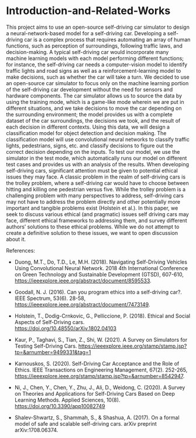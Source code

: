 # Introduction-and-Related-Works
This project aims to use an open-source self-driving car simulator to design a neural-network-based model for a self-driving car. Developing a self-driving car is a complex process that requires automating an array of human functions, such as perception of surroundings, following traffic laws, and decision-making. A typical self-driving car would incorporate many machine learning models with each model performing different functions; for instance, the self-driving car needs a computer-vision model to identify traffic lights and road signs as well as a reinforcement-learning model to make decisions, such as whether the car will take a turn. 
We decided to use an open-source car simulator to focus only on the machine learning portion of the self-driving car development without the need for sensors and hardware components. The car simulator allows us to source the data by using the training mode, which is a game-like mode wherein we are put in different situations, and we take decisions to move the car depending on the surrounding environment; the model provides us with a complete dataset of the car surroundings, the decisions we took, and the result of each decision in different contexts. Using this data, we will design a classification model for object detection and decision making. The classification model will use convolutional neural networks to classify traffic lights, pedestrians, signs, etc. and classify decisions to figure out the correct decision depending on the inputs. To test our model, we use the simulator in the test mode, which automatically runs our model on different test cases and provides us with an analysis of the results.
When developing self-driving cars, significant attention must be given to potential ethical issues they may face. A classic problem in the realm of self-driving cars is the trolley problem, where a self-driving car would have to choose between hitting and killing one pedestrian versus five. While the trolley problem is a challenging problem with many perspectives to address, self-driving cars may not have to address the problem directly and other potentially more important and tangible problems exist (Holstein et al.). In this paper, we seek to discuss various ethical (and pragmatic) issues self driving cars may face, different ethical frameworks to addressing them, and survey different authors’ solutions to these ethical problems. While we do not attempt to create a definitive solution to these issues, we want to open discussion about it. 

References: 

* Duong, M.T., Do, T.D., Le, M.H. (2018). Navigating Self-Driving Vehicles Using Convolutional Neural Network. 2018 4th International Conference on Green Technology and Sustainable Development (GTSD), 607-610, https://ieeexplore.ieee.org/abstract/document/8595533.

* Goodall, N. J. (2016). Can you program ethics into a self-driving car?. IEEE Spectrum, 53(6). 28-58, https://ieeexplore.ieee.org/abstract/document/7473149.

* Holstein, T., Dodig-Crnkovic, G., Pelliccione, P. (2018). Ethical and Social Aspects of Self-Driving cars. 	 
https://doi.org/10.48550/arXiv.1802.04103

* Kaur, P., Taghavi, S., Tian, Z., Shi, W. (2021). A Survey on Simulators for Testing Self-Driving Cars. https://ieeexplore.ieee.org/stamp/stamp.jsp?tp=&arnumber=9499331&tag=1

* Karnouskos, S. (2020). Self-Driving Car Acceptance and the Role of Ethics. IEEE Transactions on Engineering Management, 67(2). 252-265, https://ieeexplore.ieee.org/stamp/stamp.jsp?tp=&arnumber=8542947.

* Ni, J., Chen, Y., Chen, Y., Zhu, J., Ali, D., Weidong, C. (2020). A Survey on Theories and Applications for Self-Driving Cars Based on Deep Learning Methods. Applied Sciences, 10(8). https://doi.org/10.3390/app10082749

* Shalev-Shwartz, S., Shammah, S., & Shashua, A. (2017). On a formal model of safe and scalable self-driving cars. arXiv preprint arXiv:1708.06374.
